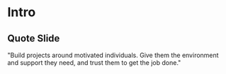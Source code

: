 # Intro

## Quote Slide

"Build projects around motivated individuals. Give them the environment and support they need, and trust them to get the job done."

